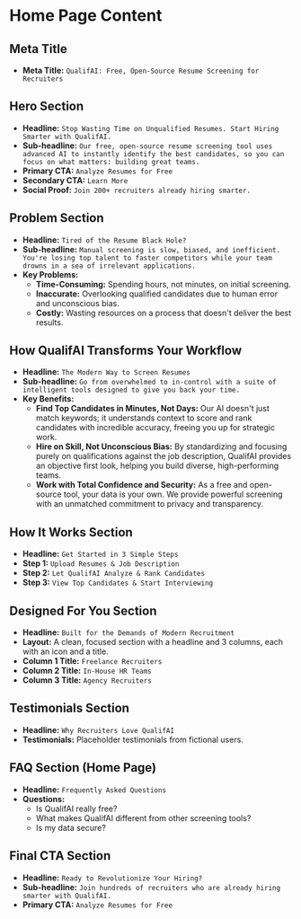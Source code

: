 # Home Page Content

## Meta Title

- **Meta Title:** `QualifAI: Free, Open-Source Resume Screening for Recruiters`

## Hero Section

- **Headline:** `Stop Wasting Time on Unqualified Resumes. Start Hiring Smarter with QualifAI.`
- **Sub-headline:** `Our free, open-source resume screening tool uses advanced AI to instantly identify the best candidates, so you can focus on what matters: building great teams.`
- **Primary CTA:** `Analyze Resumes for Free`
- **Secondary CTA:** `Learn More`
- **Social Proof:** `Join 200+ recruiters already hiring smarter.`

## Problem Section

- **Headline:** `Tired of the Resume Black Hole?`
- **Sub-headline:** `Manual screening is slow, biased, and inefficient. You're losing top talent to faster competitors while your team drowns in a sea of irrelevant applications.`
- **Key Problems:**
    - **Time-Consuming:** Spending hours, not minutes, on initial screening.
    - **Inaccurate:** Overlooking qualified candidates due to human error and unconscious bias.
    - **Costly:** Wasting resources on a process that doesn't deliver the best results.

## How QualifAI Transforms Your Workflow

- **Headline:** `The Modern Way to Screen Resumes`
- **Sub-headline:** `Go from overwhelmed to in-control with a suite of intelligent tools designed to give you back your time.`
- **Key Benefits:**
    -   **Find Top Candidates in Minutes, Not Days:** Our AI doesn't just match keywords; it understands context to score and rank candidates with incredible accuracy, freeing you up for strategic work.
    -   **Hire on Skill, Not Unconscious Bias:** By standardizing and focusing purely on qualifications against the job description, QualifAI provides an objective first look, helping you build diverse, high-performing teams.
    -   **Work with Total Confidence and Security:** As a free and open-source tool, your data is your own. We provide powerful screening with an unmatched commitment to privacy and transparency.

## How It Works Section

- **Headline:** `Get Started in 3 Simple Steps`
- **Step 1:** `Upload Resumes & Job Description`
- **Step 2:** `Let QualifAI Analyze & Rank Candidates`
- **Step 3:** `View Top Candidates & Start Interviewing`

## Designed For You Section

- **Headline:** `Built for the Demands of Modern Recruitment`
- **Layout:** A clean, focused section with a headline and 3 columns, each with an icon and a title.
- **Column 1 Title:** `Freelance Recruiters`
- **Column 2 Title:** `In-House HR Teams`
- **Column 3 Title:** `Agency Recruiters`

## Testimonials Section

- **Headline:** `Why Recruiters Love QualifAI`
- **Testimonials:** Placeholder testimonials from fictional users.

## FAQ Section (Home Page)

- **Headline:** `Frequently Asked Questions`
- **Questions:**
    - Is QualifAI really free?
    - What makes QualifAI different from other screening tools?
    - Is my data secure?

## Final CTA Section

- **Headline:** `Ready to Revolutionize Your Hiring?`
- **Sub-headline:** `Join hundreds of recruiters who are already hiring smarter with QualifAI.`
- **Primary CTA:** `Analyze Resumes for Free`

